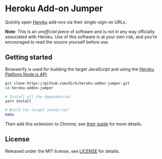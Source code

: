 # Heroku Add-on Jumper

Quickly open [Heroku][] add-ons via their single-sign-on URLs.

**Note**: This is an _unofficial_ piece of software and is not in any way officially associated with Heroku. Use of this software is at your own risk, and you're encouraged to read the source yourself before use.

[Heroku]: https://www.heroku.com/

## Getting started

Browserify is used for building the target JavaScript and using the [Heroku Platform Node.js API](https://github.com/heroku/node-heroku-client).

```sh
git clone https://github.com/dirk/heroku-addon-jumper.git
cd heroku-addon-jumper

# Install all the dependencies
yarn install

# Build the target JavaScript
make
```

Then add this extension to Chrome; see [their guide][] for more details.

[their guide]: https://developer.chrome.com/extensions/getstarted

## License

Released under the MIT license, see [LICENSE](LICENSE) for details.
